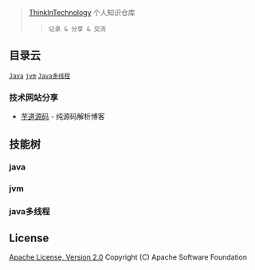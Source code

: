 > [ThinkInTechnology](https://github.com/luoxn28/ThinkInTechnology) 个人知识仓库
>> `记录 & 分享 & 交流`

## 目录云

[`Java`](#java)
[`jvm`](#jvm)
[`Java多线程`](#java多线程)

### 技术网站分享
- [芋道源码](http://www.iocoder.cn/) - 纯源码解析博客

## 技能树

### java

### jvm

### java多线程

## License

[Apache License, Version 2.0](http://www.apache.org/licenses/LICENSE-2.0.html) Copyright (C) Apache Software Foundation
